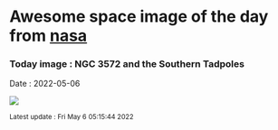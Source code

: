 
# Awesome space image of the day from [nasa](https://api.nasa.gov/)

### Today image : NGC 3572 and the Southern Tadpoles

Date : 2022-05-06


![](https://apod.nasa.gov/apod/image/2205/NGC3572SouthernTadpolesCarlosTaylor1024.jpg)

<small>Latest update : Fri May  6 05:15:44 2022</small>


